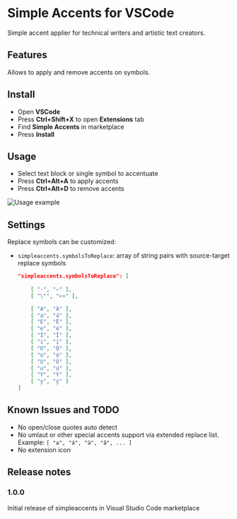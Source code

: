 # Simple Accents for VSCode

Simple accent applier for technical writers and artistic text creators.

## Features

Allows to apply and remove accents on symbols.

## Install

* Open **VSCode**
* Press **Ctrl+Shift+X** to open **Extensions** tab
* Find **Simple Accents** in marketplace
* Press **Install**

## Usage

* Select text block or single symbol to accentuate
* Press **Ctrl+Alt+A** to apply accents
* Press **Ctrl+Alt+D** to remove accents

![Usage example](https://user-images.githubusercontent.com/3195612/86149811-25b3ea80-bb05-11ea-86d5-4f2dabda7eef.gif)

## Settings

Replace symbols can be customized:

* `simpleaccents.symbolsToReplace`: array of string pairs with source-target replace symbols
    ```json
    "simpleaccents.symbolsToReplace": [
        
        [ "-", "—" ],
        [ "\"", "«»" ],

        [ "A", "Á" ],
        [ "a", "á" ],
        [ "E", "É" ],
        [ "e", "é" ],
        [ "I", "Í" ],
        [ "i", "í" ],
        [ "O", "Ó" ],
        [ "o", "ó" ],
        [ "U", "Ú" ],
        [ "u", "ú" ],
        [ "Y", "Ý" ],
        [ "y", "ý" ]
    ]
    ```

## Known Issues and TODO

* No open/close quotes auto detect
* No umlaut or other special accents support via extended replace list. Example: ``` [ "a", "á", "ä", "â", ... ] ```
* No extension icon

## Release notes

### 1.0.0

Initial release of simpleaccents in Visual Studio Code marketplace